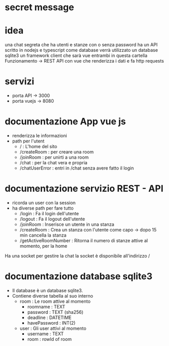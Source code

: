 # secret message
# idea
una chat segreta che ha utenti e stanze con o senza password
ha un API scritto in nodejs e typescript
come database verrà utilizzato un database sqlite3
un framework client che sarà vue
entrambi in questa cartella
Funzionamento -> REST API con vue che renderizza i dati e fa http requests

# servizi
- porta API -> 3000
- porta vuejs -> 8080

# documentazione App vue js
- renderizza le informazioni
- path per l'utent
    - / : L'home del sito
    - /createRoom : per creare una room
    - /joinRoom : per unirti a una room
    - /chat : per la chat vera e propria
    - /chatUserError : entri in /chat senza avere fatto il login

# documentazione servizio REST - API
- ricorda un user con la session
- ha diverse path per fare tutto
    - /login : Fa il login dell'utente
    - /logout : Fa il logout dell'utente
    - /joinRoom : Inserisce un utente in una stanza
    - /createRoom : Crea un stanza con l'utente come capo -> dopo 15 min cancella la stanza
    - /getActiveRoomNumber : Ritorna il numero di stanze attive al momento, per la home

Ha una socket per gestire la chat
la socket è disponibile all'indirizzo /

# documentazione database sqlite3
- Il database è un database sqlite3.
- Contiene diverse tabella al suo interno
    - room : Le room attive al momento
        - roomname : TEXT
        - password : TEXT (sha256)
        - deadline : DATETIME
        - havePassword : INT(2)
    - user : Gli user attivi al momento
        - username : TEXT
        - room : rowId of room